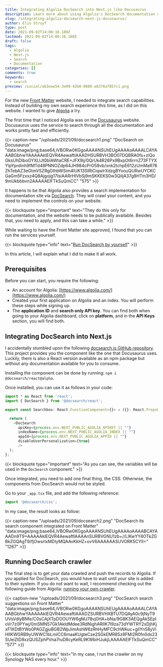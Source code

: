 ```yaml
---
title: Integrating Algolia DocSearch into Next.js like Docusaurus
description: Learn more about using Algolia's DocSearch documentation scrapper and component in your Next.js website.
slug: /integrating-algolia-docsearch-next-js-docusaurus/
author: Elio Struyf
type: post
date: 2021-09-02T14:08:16.180Z
lastmod: 2021-09-02T14:08:16.180Z
draft: false
tags:
  - Algolia
  - Next.js
  - Search
  - Documentation
categories: []
comments: true
keywords:
  - search
preview: /social/ab3eae54-3e09-42b0-8608-a6376a7857c1.png
---
```


For the new [Front Matter](https://frontmatter.codes) website, I needed to integrate search capabilities. Instead of building my own search experience this time, as I did on this website. I wanted to give [Algolia](https://www.algolia.com/) a try. 

The first time that I noticed Algolia was on the  [Docusaurus](https://docusaurus.io/) website. Docusaurus uses the service to search through all the documentation and works pretty fast and efficiently.

{{< caption-new "/uploads/2021/09/docsearch1.png" "DocSearch on Docusaurus"  "data:image/png;base64,iVBORw0KGgoAAAANSUhEUgAAAAoAAAALCAYAAABGbhwYAAAAAklEQVR4AewaftIAAADHSURBVH3BO07DQBRA0fs+ziQoGksUhDIboGYXLIJt0bIAWtaCRE+JFX9ij/0QrUk4R26Px9BxpOt6rrnZ73FTYXYlpYprdinh9fMTd48PNNOZdp64JH984cPrO58vb/xnk2tchpE612zUmMaR76ZhTebAZ3eGtmVSZRgGIhbWSim4lUK13SIRiCiqwlrXdzgBYoouQURwUYCKCGaGm5Fzxsz4Q8Ajgojg17IsiAARrHlVbSj9mSKKEKS0w3QiIjA37g8HTm3HD/9mUkbbbvn2AAAAAElFTkSuQmCC" "575" >}}

It happens to be that Algolia also provides a search implementation for documentation site via [DocSearch](https://docsearch.algolia.com/). They will crawl your content, and you need to implement the controls on your website.

{{< blockquote type="important" text="They do this only for documentation, and the website needs to be publically available. Besides that, you need to apply, and this can take a while." >}}

While waiting to have the Front Matter site approved, I found that you can run the services yourself. 

{{< blockquote type="info" text="[Run DocSearch by yourself](https://docsearch.algolia.com/docs/run-your-own)" >}}

In this article, I will explain what I did to make it all work.

## Prerequisites

Before you can start, you require the following:

- An account for Algolia: [https://www.algolia.com/](https://www.algolia.com/)
- Created your first application on Algolia and an index. You will perform these steps while signing up.
- The **application ID** and **search only API key**. You can find both when going to your Algolia dashboard, click on **platform**, and in the **API Keys** section, you will find both.

## Integrating DocSearch into Next.js

I accidentally stumbled upon the following [docsearch.js GitHub repository](https://github.com/algolia/docsearch). This project provides you the component like the one that Docusaurus uses. Luckily, there is also a React version available as an npm package but without any documentation available for you to consume. 

Installing the component can be done by running: `npm i @docsearch/react@alpha`.

Once installed, you can use it as follows in your code:

```typescript
import * as React from 'react';
import { DocSearch } from '@docsearch/react';

export const Searchbox: React.FunctionComponent<{}> = ({}: React.PropsWithChildren<{}>) => {

  return (
    <DocSearch 
      apiKey={process.env.NEXT_PUBLIC_AGOLIA_APIKEY || ""} 
      indexName={process.env.NEXT_PUBLIC_AGOLIA_INDEX || ""} 
      appId={process.env.NEXT_PUBLIC_AGOLIA_APPID || ""} 
      disableUserPersonalization={true} 
      />
  );
};
```

{{< blockquote type="important" text="As you can see, the variables will be used in the `DocSearch` component." >}}

Once integrated, you need to add one final thing, the CSS. Otherwise, the components from DocSearch would not be styled.

Go to your `_app.tsx` file, and add the following reference:

```typescript
import '@docsearch/css';
```

In my case, the result looks as follow:

{{< caption-new "/uploads/2021/09/docsearch2.png" "DocSearch its search component integrated on Front Matter"  "data:image/png;base64,iVBORw0KGgoAAAANSUhEUgAAAAoAAAABCAYAAADn9T9+AAAAAklEQVR4AewaftIAAAAnSURBVGNU1zb+//LlKwYY4OTkZGBkZGQAgT9/fjOwsrIxMDIyMQAAvKkHZ+ovV6AAAAAASUVORK5CYII=" "1267" >}}

## Running DocSearch crawler

The final step is to get your data crawled and push the records to Algolia. If you applied for DocSearch, you would have to wait until your site is added to their system. If you do not want to wait, I recommend checking out the following guide from Algolia: [running your own crawler](https://docsearch.algolia.com/docs/run-your-own).

{{< caption-new "/uploads/2021/09/docsearch3.png" "DocSearch search suggestions on Front Matter"  "data:image/png;base64,iVBORw0KGgoAAAANSUhEUgAAAAoAAAALCAYAAABGbhwYAAAAAklEQVR4AewaftIAAADZSURBVHXBTU7DQAyA0c9jNyT9UVsVdlyBNfe/C0sCAjXTpDOOUYW6gMJ78vj0HA+bNa/9G8K3AEQgAkSEpIoVr7z0PYwj/0mSMN57Gk1AkIdMdee3RdNighARIIK7I9za73dYWTRY2xDjhKjxF1XDtBYWo0PAGZgjuBGB2WpJimAshW6zRhHyMFC9chWAuc+gilYn58yViHIlKWGRB9yUWWC1bLmICC6maaKUgteCze2SGkEMR85z8FMi2R0fn0ds23SUeiZtD8xzQUSZphPVna7ruD8cyKeRL9KWbiHJukjLAAAAAElFTkSuQmCC" "577" >}}

{{< blockquote type="info" text="In my case, I run the crawler on my Synology NAS every hour." >}}
